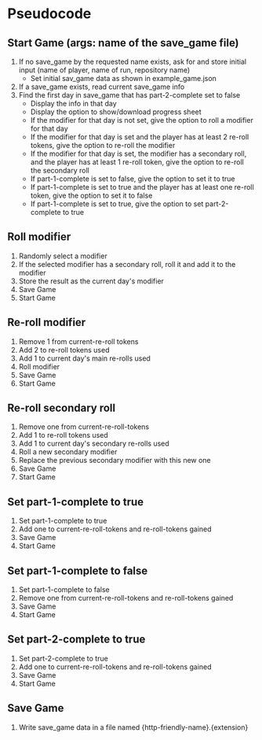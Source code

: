 # Pseudocode

## Start Game (args: name of the save_game file)

1. If no save_game by the requested name exists, ask for and store initial input (name of player, name of run, repository name)
   - Set initial sav_game data as shown in example_game.json
2. If a save_game exists, read current save_game info
3. Find the first day in save_game that has part-2-complete set to false
   - Display the info in that day
   - Display the option to show/download progress sheet
   - If the modifier for that day is not set, give the option to roll a modifier for that day
   - If the modifier for that day is set and the player has at least 2 re-roll tokens, give the option to re-roll the modifier
   - If the modifier for that day is set, the modifier has a secondary roll, and the player has at least 1 re-roll token, give the option to re-roll the secondary roll
   - If part-1-complete is set to false, give the option to set it to true
   - If part-1-complete is set to true and the player has at least one re-roll token, give the option to set it to false
   - If part-1-complete is set to true, give the option to set part-2-complete to true

## Roll modifier

1. Randomly select a modifier
2. If the selected modifier has a secondary roll, roll it and add it to the modifier
3. Store the result as the current day's modifier
4. Save Game
5. Start Game

## Re-roll modifier

1. Remove 1 from current-re-roll tokens
2. Add 2 to re-roll tokens used
3. Add 1 to current day's main re-rolls used
4. Roll modifier
5. Save Game
6. Start Game

## Re-roll secondary roll

1. Remove one from current-re-roll-tokens
2. Add 1 to re-roll tokens used
3. Add 1 to current day's secondary re-rolls used
4. Roll a new secondary modifier
5. Replace the previous secondary modifier with this new one
6. Save Game
7. Start Game

## Set part-1-complete to true

1. Set part-1-complete to true
2. Add one to current-re-roll-tokens and re-roll-tokens gained
3. Save Game
4. Start Game

## Set part-1-complete to false

1. Set part-1-complete to false
2. Remove one from current-re-roll-tokens and re-roll-tokens gained
3. Save Game
4. Start Game

## Set part-2-complete to true

1. Set part-2-complete to true
2. Add one to current-re-roll-tokens and re-roll-tokens gained
3. Save Game
4. Start Game

## Save Game

1. Write save_game data in a file named {http-friendly-name}.{extension}
